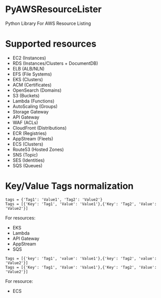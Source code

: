 # PyAWSResourceLister

Python Library For AWS Resource Listing

# Supported resources
- EC2 (Instances)
- RDS (Instances/Clusters + DocumentDB)
- ELB (ALB/NLN)
- EFS (File Systems)
- EKS (Clusters)
- ACM (Certificates)
- OpenSearch (Domains)
- S3 (Buckets)
- Lambda (Functions)
- AutoScaling (Groups)
- Storage Gateway
- API Gateway
- WAF (ACLs)
- CloudFront (Distributions)
- ECR (Registries)
- AppStream (Fleets)
- ECS (Clusters)
- Route53 (Hosted Zones)
- SNS (Topic)
- SES (Identities)
- SQS (Queues)

# Key/Value Tags normalization
```
tags = {'Tag1': 'Value1', 'Tag2': 'Value2'}
Tags = [{'Key': 'Tag1', 'Value': 'Value1'},{'Key': 'Tag2', 'Value': 'Value2'}]
```
For resources:
- EKS
- Lambda
- API Gateway
- AppStream
- SQS
```
Tags = [{'key': 'Tag1', 'value': 'Value1'},{'key': 'Tag2', 'value': 'Value2'}]
Tags = [{'Key': 'Tag1', 'Value': 'Value1'},{'Key': 'Tag2', 'Value': 'Value2'}]
```
For resource:
- ECS